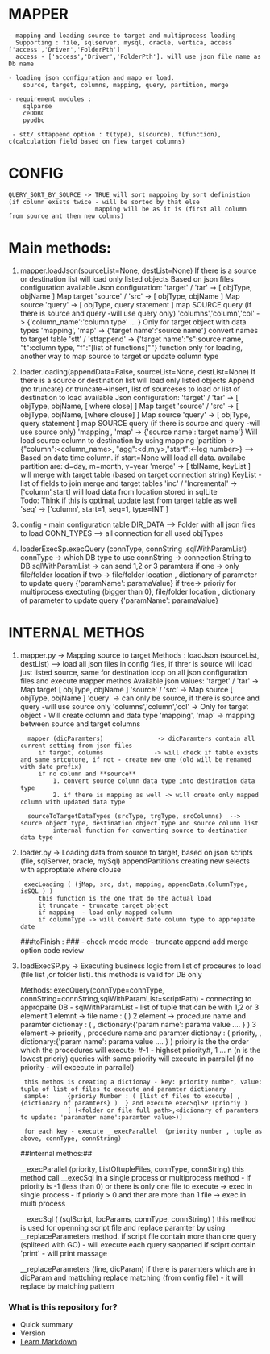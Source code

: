 # MAPPER #
    - mapping and loading source to target and multiprocess loading
      Supporting : file, sqlserver, mysql, oracle, vertica, access ['access','Driver','FolderPth']
      access - ['access','Driver','FolderPth']. will use json file name as Db name
    
    - loading json configuration and mapp or load.
        source, target, columns, mapping, query, partition, merge

    - requirement modules :
        sqlparse
        ceODBC
        pyodbc
        
     - stt/ sttappend option : t(type), s(source), f(function), c(calculation field based on fiew target columns)
        
# CONFIG #
    QUERY_SORT_BY_SOURCE -> TRUE will sort mappoing by sort definistion (if column exists twice - will be sorted by that else       
                            mapping will be as it is (first all column from source ant then new colmns) 
# Main methods: #
1.  mapper.loadJson(sourceList=None, destList=None)
    If there is a source or destination list will load only listed objects 
    Based on json files configuration
    available Json configuration:
                'target' / 'tar'            -> [ objType, objName ]     Map target 
                'source' / 'src'            -> [ objType, objName ]     Map source
                'query'                     -> [ objType, query statement ] map SOURCE query (if there is source and query -will use query only)
                'columns','column','col'    -> {'column_name':'column type' ... } Only for target object with data types 
                'mapping', 'map'            -> {'target name':'source name'} convert names to target table
                'stt' / 'sttappend'         -> {'target name':"s":source name, "t":column type, "f":"[list of functions]""}
                                                function only for loading, another way to map source to target or update column type

2.  loader.loading(appendData=False, sourceList=None, destList=None)
    If there is a source or destination list will load only listed objects
    Append (no truncate) or truncate->insert, list of sourceses to load or list of destination to load
        available Json configuration:
        'target' / 'tar'            -> [ objType, objName, [ where close] ]     Map target
        'source' / 'src'            -> [ objType, objName, [where clouse] ]     Map source
        'query'                     -> [ objType, query statement ] map SOURCE query (if there is source and query -will use source only)
        'mapping', 'map'            -> {'source name':'target name'} Will load source column to destination by using mapping
        'partition                  -> {"column":<column_name>, "agg":<d,m,y>,"start":<-leg number>} --> 
                                        Based on date time column. if start=None  will load all data. availabe partition are: d=day, m=month, y=year
        'merge'                     -> [ tblName, keyList ] will merge with target table (based on target connection string)
                                        KeyList - list of fields to join merge and target tables
        'inc' / 'Incremental'       -> ['column',start]
                                        will load data from location stored in sqlLite\
                                        Todo: Think if this is optimal, update last from target table as well                                        
        'seq'                       -> ['column', start=1, seq=1, type=INT ]
        
    

3. config - main configuration table
    DIR_DATA        --> Folder with all json files to load
    CONN_TYPES      --> all connection for all used objTypes


5. loaderExecSp.execQuery (connType, connString ,sqlWithParamList)
    connType    -> which DB type to use
    connString  -> connection String to DB
    sqlWithParamList -> can send 1,2 or 3 paramters
        if one -> only file/folder location
        if two -> file/folder location , dictionary of parameter to update query {'paramName': paramaValue}
        if tree-> prioriy for multiprocess exectuting (bigger than 0), file/folder location , dictionary of parameter to update query {'paramName': paramaValue}
    


# INTERNAL METHOS # 
1. mapper.py -> Mapping source to target 
   Methods :
         loadJson (sourceList, destList)     --> load all json files in config files, if threr is source will load just listed source, same for destination
         loop on all json configuration files and execute mapper methos
         Available json values:
            'target' / 'tar'            -> Map target [ objType, objName ]
            'source' / 'src'            -> Map source [ objType, objName ] 
            'query'                     -> can only be source, if there is source and query -will use source only
            'columns','column','col'    -> Only for target object - Will create column and data type 
            'mapping', 'map'            -> mapping between source and target columns 
        
         mapper (dicParamters)               -> dicParamters contain all current setting from json files  
            if target, columns              -> will check if table exists and same srtcuture, if not - create new one (old will be renamed with date prefix)
            if no column and **source**        
                1. convert source column data type into destination data type
                2. if there is mapping as well -> will create only mapped column with updated data type
             
         sourceToTargetDataTypes (srcType, trgType, srcColumns)  --> source object type, destination object type and source column list
                internal function for converting source to destination data type
                

2. loader.py -> Loading data from source to target, based on json scripts (file, sqlServer, oracle, mySql) 
        appendPartitions
            creating new selects with approptiate where clouse
        
        execLoading ( (jMap, src, dst, mapping, appendData,ColumnType, isSQL ) )
            this function is the one that do the actual load
            it truncate - truncate target object
            if mapping  - load only mapped column
            if columnType -> will convert date column type to appropiate date
                 
    ###toFinish : ### 
        - check mode mode -
            truncate
            append
            add merge option
            code review 
        
        

3. loadExecSP.py -> Executing business logic from list of proceures to load (file list ,or folder list).  this methods is valid for DB only 
    
    Methods:
    execQuery(connType=connType, connString=connString,sqlWithParamList=scriptPath)
        - connecting to appropaite DB
        - sqlWithParamList - list of tuple that can be with 1,2 or 3 element
            1 elemnt    -> file name                                            : ( <full path of folder or file to procedure> )
            2 element   -> procedure name and paramter dictionay                : ( <full path of folder or file to procedure> , dictionary:{'param name': parama value .... } )
            3 element   -> priority , procedure name and paramter dictionay     : ( priority, <full path of folder or file to procedure> , dictionary:{'param name': parama value .... } )
                prioiry is the the order which the procedures will execute:  #-1 - highset priority#, 1 ... n (n is the lowest prioriy) 
                queries with same priority will execute in parrallel (if no priority - will excecute in parrallel) 
        
        this methos is creating a dictionay - key: priority number, value: tuple of list of files to execute and paramter dictionary
        sample:     {prioriy Number : ( [list of files to execute] , {dictionary of paramters} )  } and execute execSqlSP (prioriy )
                    [ (<folder or file full path>,<dicionary of paramters to update: 'paramater name':paramter value>)]
        
        for each key - execute __execParallel  (priority number , tuple as above, connType, connString)
    
    ##Internal methos:##
    
    __execParallel (priority, ListOftupleFiles, connType, connString)
        this method call __execSql in a single process or multiprocess method
        - if priority is -1 (less than 0) or there is only one file to execute  -> exec in single process
        - if prioriy > 0 and ther are more than 1 file                          -> exec in multi process
    
    __execSql ( (sqlScript, locParams, connType, connString) )
        this method is used for openning script file and replace paramter by using __replaceParameters method.
        if script file contain more than one query (spliteed with GO) - will execute each query sapparted 
        if sciprt contain 'print' - will print massage
        
    __replaceParameters (line, dicParam)
        if there is paramters which are in dicParam and mattching replace matching (from config file) - it will replace by matching pattern
         
         
         
### What is this repository for? ###

* Quick summary
* Version
* [Learn Markdown](https://bitbucket.org/tutorials/markdowndemo)


